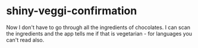 # shiny-veggi-confirmation
Now I don't have to go through all the ingredients of chocolates. I can scan the ingredients and the app tells me if that is vegetarian - for languages you can't read also. 
